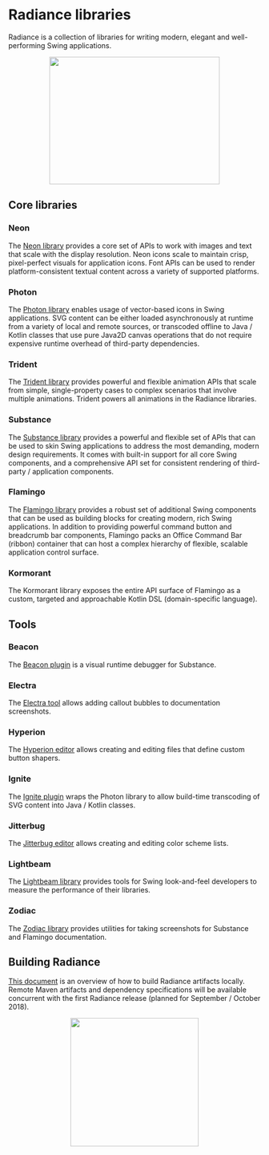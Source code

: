 # Radiance libraries

Radiance is a collection of libraries for writing modern, elegant and well-performing Swing applications.

<p align="center">
<img src="https://raw.githubusercontent.com/kirill-grouchnikov/radiance/master/docs/images/substance/skins/nebulabrickwall1.png" width="340" height="254" border=0>
</p>

## Core libraries

### Neon

The [Neon library](docs/neon/neon.md) provides a core set of APIs to work with images and text that scale with the display resolution. Neon icons scale to maintain crisp, pixel-perfect visuals for application icons. Font APIs can be used to render platform-consistent textual content across a variety of supported platforms.

### Photon

The [Photon library](docs/photon/photon.md) enables usage of vector-based icons in Swing applications. SVG content can be either loaded asynchronously at runtime from a variety of local and remote sources, or transcoded offline to Java / Kotlin classes that use pure Java2D canvas operations that do not require expensive runtime overhead of third-party dependencies.

### Trident

The [Trident library](docs/trident/trident.md) provides powerful and flexible animation APIs that scale from simple, single-property cases to complex scenarios that involve multiple animations. Trident powers all animations in the Radiance libraries.

### Substance

The [Substance library](docs/substance/substance.md) provides a powerful and flexible set of APIs that can be used to skin Swing applications to address the most demanding, modern design requirements. It comes with built-in support for all core Swing components, and a comprehensive API set for consistent rendering of third-party / application components.

### Flamingo

The [Flamingo library](docs/flamingo/flamingo.md) provides a robust set of additional Swing components that can be used as building blocks for creating modern, rich Swing applications. In addition to providing powerful command button and breadcrumb bar components, Flamingo packs an Office Command Bar (ribbon) container that can host a complex hierarchy of flexible, scalable application control surface.

### Kormorant

The Kormorant library exposes the entire API surface of Flamingo as a custom, targeted and approachable Kotlin DSL (domain-specific language).

## Tools

### Beacon

The [Beacon plugin](docs/beacon/beacon.md) is a visual runtime debugger for Substance.

### Electra

The [Electra tool](docs/electra/electra.md) allows adding callout bubbles to documentation screenshots.

### Hyperion

The [Hyperion editor](docs/hyperion/hyperion.md) allows creating and editing files that define custom button shapers.

### Ignite

The [Ignite plugin](docs/ignite/ignite.md) wraps the Photon library to allow build-time transcoding of SVG content into Java / Kotlin classes.

### Jitterbug

The [Jitterbug editor](docs/jitterbug/jitterbug.md) allows creating and editing color scheme lists.

### Lightbeam

The [Lightbeam library](docs/lightbeam/lightbeam.md) provides tools for Swing look-and-feel developers to measure the performance of their libraries.

### Zodiac

The [Zodiac library](docs/zodiac/zodiac.md) provides utilities for taking screenshots for Substance and Flamingo documentation.

## Building Radiance

[This document](docs/building.md) is an overview of how to build Radiance artifacts locally. Remote Maven artifacts and dependency specifications will be available concurrent with the first Radiance release (planned for September / October 2018).

<p align="center">
<img src="https://raw.githubusercontent.com/kirill-grouchnikov/radiance/master/docs/images/icon/radiance_product_512.png" width="256" height="256" border=0>
</p>
